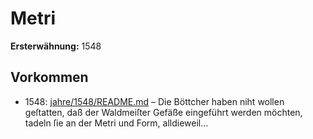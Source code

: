 # Metri

**Ersterwähnung:** 1548

## Vorkommen
- 1548: [jahre/1548/README.md](../jahre/1548/README.md) – Die Böttcher haben niht wollen geſtatten, daß der
Waldmeiſter Gefäße eingeführt werden möchten, tadeln ſie
an der Metri und Form, alldieweil...
